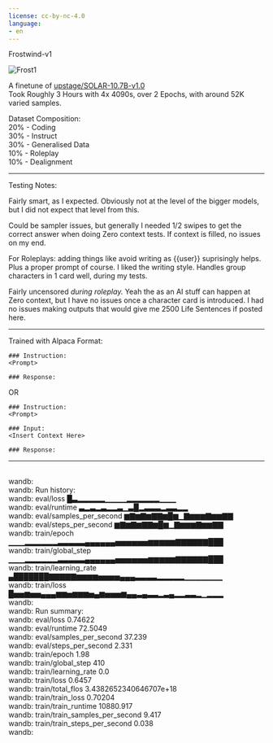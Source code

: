 ```yaml
---
license: cc-by-nc-4.0
language:
- en
---
```


Frostwind-v1

![Frost1](https://huggingface.co/Sao10K/Frostwind-10.7B-v1/resolve/main/frost1.png)

A finetune of [upstage/SOLAR-10.7B-v1.0](https://huggingface.co/upstage/SOLAR-10.7B-v1.0)
<br>Took Roughly 3 Hours with 4x 4090s, over 2 Epochs, with around 52K varied samples.

Dataset Composition:
<br>20% - Coding
<br>30% - Instruct
<br>30% - Generalised Data
<br>10% - Roleplay
<br>10% - Dealignment

***

Testing Notes:

Fairly smart, as I expected. Obviously not at the level of the bigger models, but I did not expect that level from this.

Could be sampler issues, but generally I needed 1/2 swipes to get the correct answer when doing Zero context tests. If context is filled, no issues on my end.

For Roleplays: adding things like avoid writing as {{user}} suprisingly helps. Plus a proper prompt of course. I liked the writing style. Handles group characters in 1 card well, during my tests.

Fairly uncensored *during roleplay.* Yeah the as an AI stuff can happen at Zero context, but I have no issues once a character card is introduced. I had no issues making outputs that would give me 2500 Life Sentences if posted here.

***

Trained with Alpaca Format:

```
### Instruction:
<Prompt>

### Response:

```

OR

```
### Instruction:
<Prompt>

### Input:
<Insert Context Here>

### Response:

```

***

<br>wandb: 
<br>wandb: Run history:
<br>wandb:                      eval/loss █▃▂▂▂▂▂▁▁▁▁▂▂▂▂▂▂▁▁▁
<br>wandb:                   eval/runtime ▃▂▃▂▃▂▂▃▁▃█▂▃▃▃▂▃▃▂▂
<br>wandb:        eval/samples_per_second ▆▇▆▇▆▇▇▆█▆▁▇▆▆▆▇▆▆▇▇
<br>wandb:          eval/steps_per_second ▆▇▆▇▆▇▇▆█▆▁▇▆▆▆▇▆▆▇▇
<br>wandb:                    train/epoch ▁▁▁▂▂▂▂▂▂▃▃▃▃▃▄▄▄▄▄▄▅▅▅▅▅▅▆▆▆▆▆▇▇▇▇▇▇███
<br>wandb:              train/global_step ▁▁▁▂▂▂▂▂▂▃▃▃▃▃▄▄▄▄▄▄▅▅▅▅▅▅▆▆▆▆▆▇▇▇▇▇▇███
<br>wandb:            train/learning_rate ▄███████▇▇▇▇▇▆▆▆▆▅▅▅▅▄▄▄▃▃▃▃▂▂▂▂▂▁▁▁▁▁▁▁
<br>wandb:                     train/loss █▅▅▆▅▅▄▄▄▆▆▅▆▆▆▅▄▆▅▅▅▆▄▄▃▄▃▃▂▃▄▂▂▃▃▂▁▂▂▂
<br>wandb: 
<br>wandb: Run summary:
<br>wandb:                      eval/loss 0.74622
<br>wandb:                   eval/runtime 72.5049
<br>wandb:        eval/samples_per_second 37.239
<br>wandb:          eval/steps_per_second 2.331
<br>wandb:                    train/epoch 1.98
<br>wandb:              train/global_step 410
<br>wandb:            train/learning_rate 0.0
<br>wandb:                     train/loss 0.6457
<br>wandb:               train/total_flos 3.4382652340646707e+18
<br>wandb:               train/train_loss 0.70204
<br>wandb:            train/train_runtime 10880.917
<br>wandb: train/train_samples_per_second 9.417
<br>wandb:   train/train_steps_per_second 0.038
<br>wandb: 